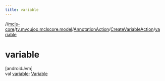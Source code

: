 ```yaml
---
title: variable
---
```

//[mcls-core](../../../../index.html)/[tv.mycujoo.mclscore.model](../../index.html)/[AnnotationAction](../index.html)/[CreateVariableAction](index.html)/[variable](variable.html)



# variable



[androidJvm]\
val [variable](variable.html): [Variable](../../-variable/index.html)




